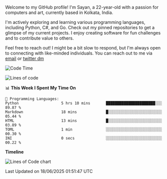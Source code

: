 Welcome to my GitHub profile! I'm Sayan, a 22-year-old with a passion for computers and art, currently based in Kolkata, India.

I'm actively exploring and learning various programming languages, including Python, C#, and Go. Check out my pinned repositories to get a glimpse of my current projects. I enjoy creating software for fun challenges and to contribute value to others.

Feel free to reach out! I might be a bit slow to respond, but I'm always open to connecting with like-minded individuals. You can reach out to me via [email](mailto:me@sayanbiswas.in) or [twitter dm](https://twitter.com/TheDankDel)

<!--START_SECTION:waka-->
![Code Time](http://img.shields.io/badge/Code%20Time-2%2C257%20hrs%2011%20mins-blue)

![Lines of code](https://img.shields.io/badge/From%20Hello%20World%20I%27ve%20Written-10.6%20million%20lines%20of%20code-blue)

📊 **This Week I Spent My Time On** 

```text
💬 Programming Languages: 
Python                   5 hrs 10 mins       ██████████████████████░░░   89.87 % 
Markdown                 18 mins             █░░░░░░░░░░░░░░░░░░░░░░░░   05.44 % 
HTML                     13 mins             █░░░░░░░░░░░░░░░░░░░░░░░░   03.89 % 
TOML                     1 min               ░░░░░░░░░░░░░░░░░░░░░░░░░   00.30 % 
INI                      0 secs              ░░░░░░░░░░░░░░░░░░░░░░░░░   00.22 % 
```

**Timeline**

![Lines of Code chart](https://raw.githubusercontent.com/Dank-del/Dank-del/main/assets/bar_graph.png)


 Last Updated on 18/06/2025 01:51:47 UTC
<!--END_SECTION:waka-->
